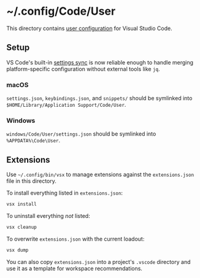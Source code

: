 # ~/.config/Code/User

This directory contains [user configuration][vs] for Visual Studio Code.

[vs]: https://code.visualstudio.com/docs/getstarted/settings

## Setup

VS Code's built-in [settings sync] is now reliable enough to handle merging
platform-specific configuration without external tools like `jq`.

[settings sync]: https://code.visualstudio.com/docs/editor/settings-sync

### macOS

`settings.json`, `keybindings.json`, and `snippets/` should be symlinked into
`$HOME/Library/Application Support/Code/User`.

### Windows

`windows/Code/User/settings.json` should be symlinked into `%APPDATA%\Code\User`.

## Extensions

Use `~/.config/bin/vsx` to manage extensions against the `extensions.json` file
in this directory.

To install everything listed in `extensions.json`:

```sh
vsx install
```

To uninstall everything _not_ listed:

```sh
vsx cleanup
```

To overwrite `extensions.json` with the current loadout:

```sh
vsx dump
```

You can also copy `extensions.json` into a project's `.vscode` directory and use
it as a template for workspace recommendations.
